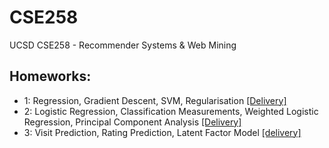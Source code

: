 # CSE258
UCSD CSE258 - Recommender Systems & Web Mining


## Homeworks:

- 1: Regression, Gradient Descent, SVM, Regularisation [[Delivery]](/homework1/cse258_hw1_delivery.pdf)
- 2: Logistic Regression, Classification Measurements, Weighted Logistic Regression, Principal Component Analysis [[Delivery]](/homework2/delivery.pdf)
- 3: Visit Prediction, Rating Prediction, Latent Factor Model [[delivery]](homework3/delivery.pdf)
